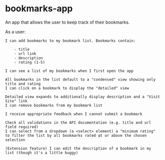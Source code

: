 # bookmarks-app
An app that allows the user to keep track of their bookmarks.

As a user: 

    I can add bookmarks to my bookmark list. Bookmarks contain:

        - title
        - url link
        - description
        - rating (1-5)

    I can see a list of my bookmarks when I first open the app

    All bookmarks in the list default to a "condensed" view showing only title and rating
    I can click on a bookmark to display the "detailed" view

    Detailed view expands to additionally display description and a "Visit Site" link
    I can remove bookmarks from my bookmark list

    I receive appropriate feedback when I cannot submit a bookmark

    Check all validations in the API documentation (e.g. title and url field required)
    I can select from a dropdown (a <select> element) a "minimum rating" to filter the list by all bookmarks rated at or above the chosen selection

    (Extension feature) I can edit the description of a bookmark in my list (though it's a little buggy)
